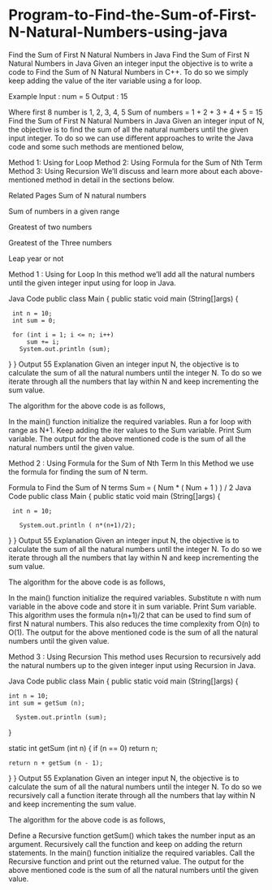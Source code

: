 # Program-to-Find-the-Sum-of-First-N-Natural-Numbers-using-java


Find the Sum of First N Natural Numbers in Java
Find the Sum of First N Natural Numbers in Java
Given an integer input the objective is to write a code to Find the Sum of N Natural Numbers in C++. To do so we simply keep adding the value of the iter variable using a for loop.

Example
Input : num = 5
Output : 15

Where first 8 number is 1, 2, 3, 4, 5
Sum of numbers = 1 + 2 + 3 + 4 + 5 = 15
Find the Sum of First N Natural Numbers in Java
Given an integer input of N, the objective is to find the sum of all the natural numbers until the given input integer. To do so we can use different approaches to write the Java code and some such methods are mentioned below,

Method 1: Using for Loop
Method 2: Using Formula for the Sum of Nth Term
Method 3: Using Recursion
We’ll discuss and learn more about each above-mentioned method in detail in the sections below.

Related Pages
Sum of N natural numbers

Sum of numbers in a given range

Greatest of two numbers

Greatest of the Three numbers

Leap year or not

Method 1 : Using for Loop
In this method we’ll add all the natural numbers until the given integer input using for loop in Java.

Java Code
public class Main
 {
   public static void main (String[]args)
   {

     int n = 10;
     int sum = 0;

     for (int i = 1; i <= n; i++)
         sum += i;
       System.out.println (sum);
   }
 }
Output
55
Explanation
Given an integer input N, the objective is to calculate the sum of all the natural numbers until the integer N. To do so we iterate through all the numbers that lay within N and keep incrementing the sum value.

The algorithm for the above code is as follows,

In the main() function initialize the required variables.
Run a for loop with range as N+1.
Keep adding the iter values to the Sum variable.
Print Sum variable.
The output for the above mentioned code is the sum of all the natural numbers until the given value.

Method 2 : Using Formula for the Sum of Nth Term
In this Method we use the formula for finding the sum of N term.

Formula to Find the Sum of N terms
Sum = ( Num * ( Num + 1 ) ) / 2
Java Code
public class Main
 {
   public static void main (String[]args)
   {

     int n = 10;

       System.out.println ( n*(n+1)/2);
   }
 }
Output
55
Explanation
Given an integer input N, the objective is to calculate the sum of all the natural numbers until the integer N. To do so we iterate through all the numbers that lay within N and keep incrementing the sum value.

The algorithm for the above code is as follows,

In the main() function initialize the required variables.
Substitute n with num variable in the above code and store it in sum variable.
Print Sum variable.
This algorithm uses the formula n(n+1)/2 that can be used to find sum of first N natural numbers. This also reduces the time complexity from O(n) to O(1). The output for the above mentioned code is the sum of all the natural numbers until the given value.

Method 3 : Using Recursion
This method uses Recursion to recursively add the natural numbers up to the given integer input using Recursion in Java.

Java Code
public class Main
{
  public static void main (String[]args)
  {

    int n = 10;
    int sum = getSum (n);

      System.out.println (sum);
  }

  static int getSum (int n)
  {
    if (n == 0)
      return n;

    return n + getSum (n - 1);
  }
}
Output
55
Explanation
Given an integer input N, the objective is to calculate the sum of all the natural numbers until the integer N. To do so we recursively call a function  iterate through all the numbers that lay within N and keep incrementing the sum value.

The algorithm for the above code is as follows,

Define a Recursive function getSum() which takes the number input as an argument.
Recursively call the function and keep on adding the return statements.
In the main() function initialize the required variables.
Call the Recursive function and print out the returned value.
The output for the above mentioned code is the sum of all the natural numbers until the given value.
